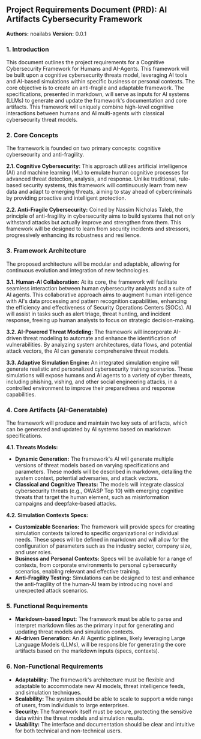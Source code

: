 ## Project Requirements Document (PRD): AI Artifacts Cybersecurity Framework

**Authors:** noailabs
**Version:** 0.0.1

### 1. Introduction

This document outlines the project requirements for a Cognitive Cybersecurity Framework for Humans and AI-Agents. This framework will be built upon a cognitive cybersecurity threats model, leveraging AI tools and AI-based simulations within specific business or personal contexts. The core objective is to create an anti-fragile and adaptable framework. The specifications, presented in markdown, will serve as inputs for AI systems (LLMs) to generate and update the framework's documentation and core artifacts. This framework will uniquely combine high-level cognitive interactions between humans and AI multi-agents with classical cybersecurity threat models.

### 2. Core Concepts

The framework is founded on two primary concepts: cognitive cybersecurity and anti-fragility.

**2.1. Cognitive Cybersecurity:** This approach utilizes artificial intelligence (AI) and machine learning (ML) to emulate human cognitive processes for advanced threat detection, analysis, and response. Unlike traditional, rule-based security systems, this framework will continuously learn from new data and adapt to emerging threats, aiming to stay ahead of cybercriminals by providing proactive and intelligent protection.

**2.2. Anti-Fragile Cybersecurity:** Coined by Nassim Nicholas Taleb, the principle of anti-fragility in cybersecurity aims to build systems that not only withstand attacks but actually improve and strengthen from them. This framework will be designed to learn from security incidents and stressors, progressively enhancing its robustness and resilience.

### 3. Framework Architecture

The proposed architecture will be modular and adaptable, allowing for continuous evolution and integration of new technologies.

**3.1. Human-AI Collaboration:** At its core, the framework will facilitate seamless interaction between human cybersecurity analysts and a suite of AI agents. This collaborative approach aims to augment human intelligence with AI's data processing and pattern recognition capabilities, enhancing the efficiency and effectiveness of Security Operations Centers (SOCs). AI will assist in tasks such as alert triage, threat hunting, and incident response, freeing up human analysts to focus on strategic decision-making.

**3.2. AI-Powered Threat Modeling:** The framework will incorporate AI-driven threat modeling to automate and enhance the identification of vulnerabilities. By analyzing system architectures, data flows, and potential attack vectors, the AI can generate comprehensive threat models.

**3.3. Adaptive Simulation Engine:** An integrated simulation engine will generate realistic and personalized cybersecurity training scenarios. These simulations will expose humans and AI agents to a variety of cyber threats, including phishing, vishing, and other social engineering attacks, in a controlled environment to improve their preparedness and response capabilities.

### 4. Core Artifacts (AI-Generatable)

The framework will produce and maintain two key sets of artifacts, which can be generated and updated by AI systems based on markdown specifications.

**4.1. Threats Models:**
*   **Dynamic Generation:** The framework's AI will generate multiple versions of threat models based on varying specifications and parameters. These models will be described in markdown, detailing the system context, potential adversaries, and attack vectors.
*   **Classical and Cognitive Threats:** The models will integrate classical cybersecurity threats (e.g., OWASP Top 10) with emerging cognitive threats that target the human element, such as misinformation campaigns and deepfake-based attacks.

**4.2. Simulation Contexts Specs:**
*   **Customizable Scenarios:** The framework will provide specs for creating simulation contexts tailored to specific organizational or individual needs. These specs will be defined in markdown and will allow for the configuration of parameters such as the industry sector, company size, and user roles.
*   **Business and Personal Contexts:** Specs will be available for a range of contexts, from corporate environments to personal cybersecurity scenarios, enabling relevant and effective training.
*   **Anti-Fragility Testing:** Simulations can be designed to test and enhance the anti-fragility of the human-AI team by introducing novel and unexpected attack scenarios.

### 5. Functional Requirements

*   **Markdown-based Input:** The framework must be able to parse and interpret markdown files as the primary input for generating and updating threat models and simulation contexts.
*   **AI-driven Generation:** An AI Agentic piplines, likely leveraging Large Language Models (LLMs), will be responsible for generating the core artifacts based on the markdown inputs (specs, contexts).

### 6. Non-Functional Requirements

*   **Adaptability:** The framework's architecture must be flexible and adaptable to accommodate new AI models, threat intelligence feeds, and simulation techniques.
*   **Scalability:** The system should be able to scale to support a wide range of users, from individuals to large enterprises.
*   **Security:** The framework itself must be secure, protecting the sensitive data within the threat models and simulation results.
*   **Usability:** The interface and documentation should be clear and intuitive for both technical and non-technical users.

